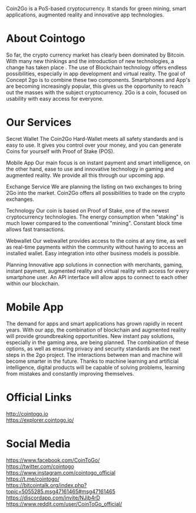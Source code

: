 Coin2Go is a PoS-based cryptocurrency.
It stands for green mining, smart applications, augmented reality and innovative app technologies.
                                                               
About Cointogo
===========================

So far, the crypto currency market has clearly been dominated by Bitcoin. With many new thinkings and the introduction of new technologies, a change has taken place . The use of Blockchain technology offers endless possibilities, especially in app development and virtual reality. The goal of Concept 2go is to combine these two components. Smartphones and App's are becoming increasingly popular, this gives us the opportunity to reach out the masses with the subject cryptocurrency. 2Go is a coin, focused on usability with easy access for everyone.

Our Services
===========================

Secret Wallet
The Coin2Go Hard-Wallet meets all safety standards and is easy to use. It gives you control over your money, and you can generate Coins for yourself with Proof of Stake (POS).

Mobile App
Our main focus is on instant payment and smart intelligence, on the other hand, ease to use and innovative technology in gaming and augmented reality. We provide all this through our upcoming app.

Exchange Service
We are planning the listing on two exchanges to bring 2Go into the market. Coin2Go offers all possibilities to trade on the crypto exchanges.

Technology
Our coin is based on Proof of Stake, one of the newest cryptocurrency technologies. The energy consumption when "staking" is much lower compared to the conventional "mining". Constant block time allows fast transactions.

Webwallet
Our webwallet provides access to the coins at any time, as well as real-time payments within the community without having to access an installed wallet. Easy integration into other business models is possible.

Planning
Innovative app solutions in connection with merchants, gaming, instant payment, augmented reality and virtual reality with access for every smartphone user. An API interface will allow apps to connect to each other within our blockchain.


Mobile App
===========================
The demand for apps and smart applications has grown rapidly in recent years. With our app, the combination of blockchain and augmented reality will provide groundbreaking opportunities. New instant pay solutions, especially in the gaming area, are being planned. The combination of these options, as well as ensuring privacy and security standards are the next steps in the 2go project. The interactions between man and machine will become smarter in the future. Thanks to machine learning and artificial intelligence, digital products will be capable of solving problems, learning from mistakes and constantly improving themselves.


Official Links
===========================
http://cointogo.io<br />
https://explorer.cointogo.io/<br />


Social Media
===========================
https://www.facebook.com/CoinToGo/<br />
https://twitter.com/cointogo<br />
https://www.instagram.com/cointogo_official<br />
https://t.me/cointogo/<br />
https://bitcointalk.org/index.php?topic=5055285.msg47161465#msg47161465<br />
https://discordapp.com/invite/NJjb4rD<br />
https://www.reddit.com/user/CoinToGo_official/<br />




